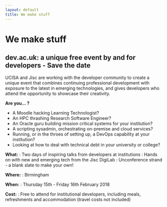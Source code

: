 ```yaml
---
layout: default
title: We make stuff
---
```

# We make stuff
## dev.ac.uk: a unique free event by and for developers - Save the date

UCISA and Jisc are working with the developer community to create a unique event that combines continuing professional development with exposure to the latest in emerging technologies, and gives developers who attend the opportunity to showcase their creativity.
 
__Are you... ?__
 * A Moodle hacking Learning Technologist?
 * An HPC thrashing Research Software Engineer?
 * An Oracle guru building mission critical systems for your institution?
 * A scripting sysadmin, orchestrating on-premise and cloud services?
 * Running, or in the throes of setting up, a DevOps capability at your institution?
 * Looking at how to deal with technical debt in your university or college?
 
__What:__
: Two days of inspiring talks from developers at institutions
: Hands on with new and emerging tech from the Jisc DigiLab
: Unconference strand - a blank slate to make your own!

__Where:__
: Birmingham

__When:__
: Thursday 15th - Friday 16th February 2018

__Cost:__
: Free to attend for institutional developers, including meals, refreshments and accommodation (travel costs not included)
 
